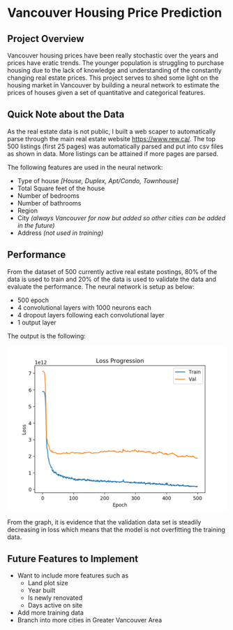 # Vancouver Housing Price Prediction

## Project Overview
Vancouver housing prices have been really stochastic over the years and prices have eratic trends. The younger population is struggling to purchase housing due to the lack of knowledge and understanding of the constantly changing real estate prices. This project serves to shed some light on the housing market in Vancouver by building a neural network to estimate the prices of houses given a set of quantitative and categorical features.


## Quick Note about the Data
As the real estate data is not public, I built a web scaper to automatically parse through the main real estate website https://www.rew.ca/. The top 500 listings (first 25 pages) was automatically parsed and put into csv files as shown in data. More listings can be attained if more pages are parsed.

The following features are used in the neural network:

* Type of house _\[House, Duplex, Apt/Condo, Townhouse\]_
* Total Square feet of the house
* Number of bedrooms
* Number of bathrooms
* Region
* City _(always Vancouver for now but added so other cities can be added in the future)_
* Address _(not used in training)_

## Performance
From the dataset of 500 currently active real estate postings, 80% of the data is used to train and 20% of the data is used to validate the data and evaluate the performance. The neural network is setup as below:

* 500 epoch
* 4 convolutional layers with 1000 neurons each
* 4 dropout layers following each convolutional layer
* 1 output layer

The output is the following:

<img src="images/loss_epoch500_neuron1000.png" alt="simple_loss" width="800" />

From the graph, it is evidence that the validation data set is steadily decreasing in loss which means that the model is not overfitting the training data.

## Future Features to Implement

* Want to include more features such as
   * Land plot size
   * Year built
   * Is newly renovated
   * Days active on site
* Add more training data
* Branch into more cities in Greater Vancouver Area